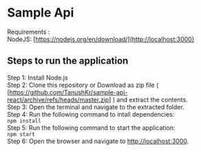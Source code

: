 # Sample Api

Requirements :\
NodeJS: [https://nodejs.org/en/download/](http://localhost:3000)

## Steps to run the application

Step 1: Install Node.js\
Step 2: Clone this repository or Download as zip file ( [https://github.com/TanushKr/sample-api-react/archive/refs/heads/master.zip] ) and extract the contents.\
Step 3: Open the terminal and navigate to the extracted folder.\
Step 4: Run the following command to intall dependencies:\
```npm install```\
Step 5: Run the following command to start the application:\
`npm start`\
Step 6: Open the browser and navigate to [http://localhost:3000](http://localhost:3000).
